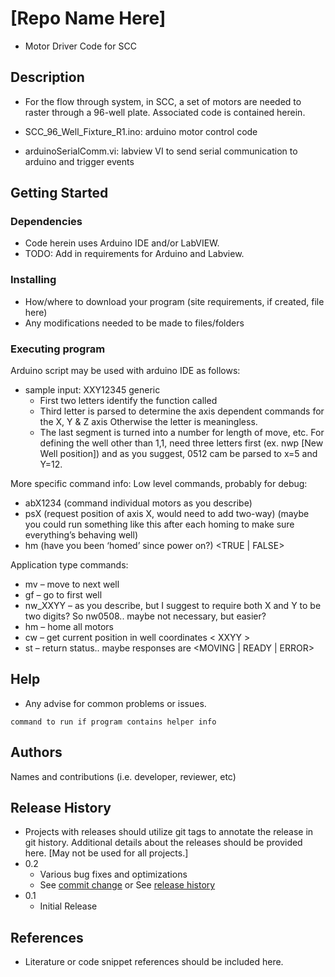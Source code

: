 # [Repo Name Here]
* Motor Driver Code for SCC

## Description
* For the flow through system, in SCC, a set of motors are needed to raster through a 96-well plate.  Associated code is contained herein.

* SCC_96_Well_Fixture_R1.ino: arduino motor control code
* arduinoSerialComm.vi: labview VI to send serial communication to arduino and trigger events

## Getting Started

### Dependencies
* Code herein uses Arduino IDE and/or LabVIEW.
* TODO: Add in requirements for Arduino and Labview.

### Installing
* How/where to download your program (site requirements, if created, file here)
* Any modifications needed to be made to files/folders

### Executing program
Arduino script may be used with arduino IDE as follows:
* sample input: XXY12345 generic
    * First two letters identify the function called
    * Third letter is parsed to determine the axis dependent commands for the X, Y & Z axis Otherwise the letter is meaningless.
    * The last segment is turned into a number for length of move, etc.  For defining the well other than 1,1, need three letters first (ex.  nwp [New Well position]) and as you suggest, 0512 cam be parsed to x=5 and Y=12.

More specific command info:
Low level commands, probably for debug:
* abX1234 (command individual motors as you describe)
* psX (request position of axis X, would need to add two-way) (maybe you could run something like this after each homing to make sure everything’s behaving well)
* hm  (have you been ‘homed’ since power on?) <TRUE | FALSE>
 
Application type commands:
* mv – move to next well
* gf – go to first well
* nw_XXYY – as you describe, but I suggest to require both X and Y to be two digits?  So nw0508.. maybe not necessary, but easier?
* hm – home all motors
* cw – get current position in well coordinates < XXYY >
* st – return status.. maybe responses are <MOVING | READY | ERROR>

## Help
* Any advise for common problems or issues.
```
command to run if program contains helper info
```

## Authors
Names and contributions (i.e. developer, reviewer, etc)

## Release History 
* Projects with releases should utilize git tags to annotate the release in git history.  Additional details about the releases should be provided here. [May not be used for all projects.]
* 0.2
    * Various bug fixes and optimizations
    * See [commit change]() or See [release history]()
* 0.1
    * Initial Release

## References
* Literature or code snippet references should be included here.
